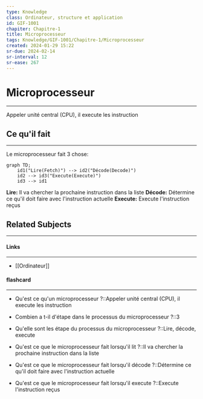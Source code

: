 ```yaml
---
type: Knowledge
class: Ordinateur, structure et application
id: GIF-1001
chapiter: Chapitre-1
title: Microprocesseur 
tags: Knowledge/GIF-1001/Chapitre-1/Microprocesseur 
created: 2024-01-29 15:22
sr-due: 2024-02-14
sr-interval: 12
sr-ease: 267
---
```

# Microprocesseur 
----
Appeler unité central (CPU), il execute les instruction

## Ce qu'il fait
----
Le microprocesseur fait 3 chose:
```mermaid
graph TD;
	id1("Lire(Fetch)") --> id2("Décode(Decode)")
	id2 --> id3("Execute(Execute)")
	id3 --> id1
```

**Lire:** Il va chercher la prochaine instruction dans la liste
**Décode:** Détermine ce qu'il doit faire avec l'instruction actuelle
**Execute:** Execute l'instruction reçus
## Related Subjects
----
#### Links
----
- [[Ordinateur]]
#### flashcard 
----
- Qu'est ce qu'un microprocesseur ?::Appeler unité central (CPU), il execute les instruction
<!--SR:!2024-02-08,6,247-->
- Combien a t-il d'étape dans le processus du microprocesseur ?::3
<!--SR:!2024-02-08,6,247-->
- Qu'elle sont les étape du processus du microprocesseur ?::Lire, décode, execute
<!--SR:!2024-02-06,4,247-->
- Qu'est ce que le microprocesseur fait lorsqu'il lit ?::Il va chercher la prochaine instruction dans la liste
<!--SR:!2024-02-07,5,247-->
- Qu'est ce que le microprocesseur fait lorsqu'il décode ?::Détermine ce qu'il doit faire avec l'instruction actuelle
<!--SR:!2024-02-04,2,227-->
- Qu'est ce que le microprocesseur fait lorsqu'il execute ?::Execute l'instruction reçus
<!--SR:!2024-02-07,5,247-->